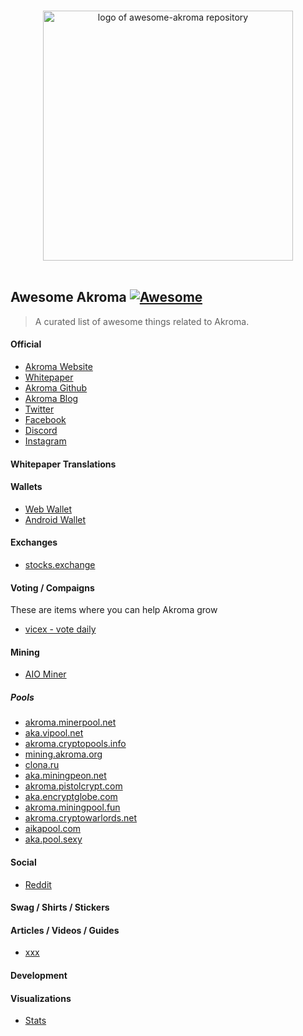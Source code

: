 <p align="center">
  <br>
  <img width="400" src="./logo.svg" alt="logo of awesome-akroma repository">
  <br>
  <br>
</p>

## Awesome Akroma [![Awesome](https://cdn.rawgit.com/sindresorhus/awesome/d7305f38d29fed78fa85652e3a63e154dd8e8829/media/badge.svg)](https://github.com/sindresorhus/awesome)

> A curated list of awesome things related to Akroma.

#### Official
- [Akroma Website](https://akroma.io/)
- [Whitepaper](http://bit.ly/2EMQ4E4)
- [Akroma Github](https://github.com/akroma-project/)
- [Akroma Blog](https://medium.com/akroma)
- [Twitter](https://twitter.com/akroma_io/)
- [Facebook](https://www.facebook.com/AkromaIO/)
- [Discord](https://discordapp.com/invite/KWC8wtT)
- [Instagram](https://instagram.com/akroma.io)

#### Whitepaper Translations

#### Wallets
- [Web Wallet](https://wallet.akroma.io/)
- [Android Wallet](https://play.google.com/store/apps/details?id=com.wallet.crypto.akroma&hl=en)

#### Exchanges
- [stocks.exchange](https://stocks.exchange/trade/AKA/BTC)

#### Voting / Compaigns
These are items where you can help Akroma grow
- [vicex - vote daily](https://acc.vicex.io/acc/listing)

#### Mining
- [AIO Miner](http://www.weibo.com/RippleLabs/)

##### Pools
- [akroma.minerpool.net](http://akroma.minerpool.net)
- [aka.vipool.net](http://aka.vipool.net)
- [akroma.cryptopools.info](http://akroma.cryptopools.info)
- [mining.akroma.org](http://mining.akroma.org)
- [clona.ru](http://clona.ru)
- [aka.miningpeon.net](http://aka.miningpeon.net)
- [akroma.pistolcrypt.com](http://akroma.pistolcrypt.com)
- [aka.encryptglobe.com](http://aka.encryptglobe.com)
- [akroma.miningpool.fun](http://akroma.miningpool.fun)
- [akroma.cryptowarlords.net](http://akroma.cryptowarlords.net)
- [aikapool.com](http://aikapool.com)
- [aka.pool.sexy](http://aka.pool.sexy)

#### Social
- [Reddit](reddit.com/r/akroma_io/)

#### Swag / Shirts / Stickers

#### Articles / Videos / Guides
- [xxx](http://justhash.me/)

#### Development

#### Visualizations
- [Stats](http://stats.akroma.io/)
